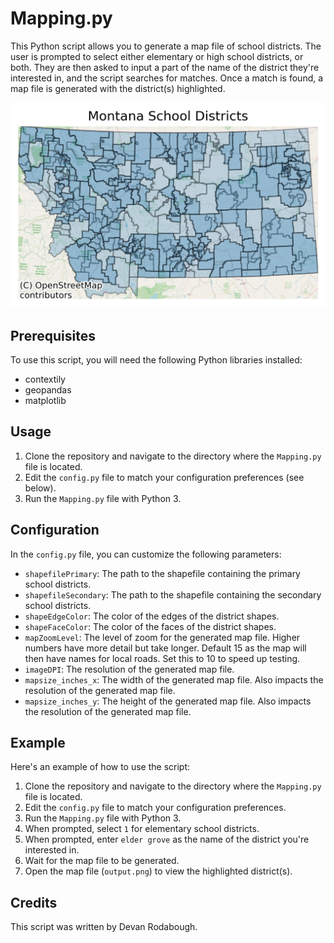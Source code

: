 # Mapping.py

This Python script allows you to generate a map file of school districts. The user is prompted to select either elementary or high school districts, or both. They are then asked to input a part of the name of the district they're interested in, and the script searches for matches. Once a match is found, a map file is generated with the district(s) highlighted. 

![All Montana Districts](AllDistricts.png?raw=true "All Montana Districts")

## Prerequisites

To use this script, you will need the following Python libraries installed:

- contextily
- geopandas
- matplotlib

## Usage

1. Clone the repository and navigate to the directory where the `Mapping.py` file is located.
2. Edit the `config.py` file to match your configuration preferences (see below).
3. Run the `Mapping.py` file with Python 3. 

## Configuration

In the `config.py` file, you can customize the following parameters:

- `shapefilePrimary`: The path to the shapefile containing the primary school districts.
- `shapefileSecondary`: The path to the shapefile containing the secondary school districts.
- `shapeEdgeColor`: The color of the edges of the district shapes.
- `shapeFaceColor`: The color of the faces of the district shapes.
- `mapZoomLevel`: The level of zoom for the generated map file. Higher numbers have more detail but take longer. Default 15 as the map will then have names for local roads. Set this to 10 to speed up testing.
- `imageDPI`: The resolution of the generated map file.
- `mapsize_inches_x`: The width of the generated map file. Also impacts the resolution of the generated map file.
- `mapsize_inches_y`: The height of the generated map file. Also impacts the resolution of the generated map file.

## Example

Here's an example of how to use the script:

1. Clone the repository and navigate to the directory where the `Mapping.py` file is located.
2. Edit the `config.py` file to match your configuration preferences.
3. Run the `Mapping.py` file with Python 3.
4. When prompted, select `1` for elementary school districts.
5. When prompted, enter `elder grove` as the name of the district you're interested in.
6. Wait for the map file to be generated.
7. Open the map file (`output.png`) to view the highlighted district(s).

## Credits

This script was written by Devan Rodabough.

